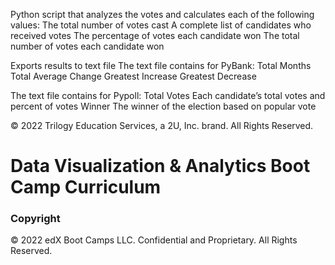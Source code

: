 Python script that analyzes the votes and calculates each of the following values:
The total number of votes cast
A complete list of candidates who received votes
The percentage of votes each candidate won
The total number of votes each candidate won

Exports results to text file 
The text file contains for PyBank:
Total Months
Total
Average Change
Greatest Increase 
Greatest Decrease 

The text file contains for Pypoll:
Total Votes 
Each candidate’s total votes and percent of votes 
Winner
The winner of the election based on popular vote


© 2022 Trilogy Education Services, a 2U, Inc. brand. All Rights Reserved.
# Data Visualization & Analytics Boot Camp Curriculum
### Copyright

© 2022 edX Boot Camps LLC. Confidential and Proprietary. All Rights Reserved.
